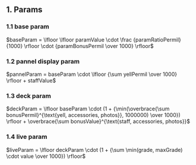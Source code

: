 ## 1. Params
### 1.1 base param
$baseParam = \lfloor \lfloor paramValue \cdot \frac {paramRatioPermil} {1000} \rfloor \cdot {paramBonusPermil \over 1000} \rfloor$

### 1.2 pannel display param
$pannelParam = baseParam \cdot \lfloor {\sum yellPermil \over 1000} \rfloor + staffValue$

### 1.3 deck param
$deckParam = \lfloor baseParam \cdot (1 + {\min(\overbrace{\sum bonusPermil}^{\text{yell, accessories, photos}}, 1000000) \over 1000}) \rfloor + \overbrace{\sum bonusValue}^{\text{staff, accessories, photos}}$

### 1.4 live param
$liveParam = \lfloor deckParam \cdot (1 + {\sum \min(grade, maxGrade) \cdot value \over 1000}) \rfloor$